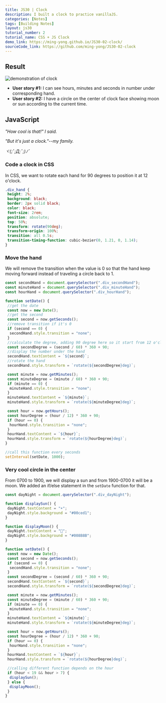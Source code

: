 ```yaml
---
title: JS30 | Clock
description: I built a clock to practice vanillaJS.
categories: [Notes] 
tags: [Building Notes]
layout: js30
tutorial_number: 2
tutorial_name: CSS + JS Clock
demo_link: https://ming-yong.github.io/JS30-02-clock/
sourceCode_link: https://github.com/ming-yong/JS30-02-clock
---
```


## Result

![demonstration of clock]({{site.baseurl}}/assets/images/clock.gif)

- **User story #1:** I can see hours, minutes and seconds in number under corresponding hand.
- **User story #2:** I have a circle on the center of clock face showing moon or sun according to the current time.

## JavaScript

_"How cool is that!" I said._

_"But it's just a clock."--my family._

_ヾ(;ﾟ;Д;ﾟ;)ﾉﾞ_

### Code a clock in CSS

In CSS, we want to rotate each hand for 90 degrees to position it at 12 o'clock.

```css
.div_hand {
 height: 2%;
 background: black;
 border: 2px solid black;
 color: black;
 font-size: 2rem;
 position: absolute;
 top: 50%;
 transform: rotate(90deg);
 transform-origin: 100%;
 transition: all 0.5s;
 transition-timing-function: cubic-bezier(0, 1.21, 0, 1.14);
}
```

### Move the hand

We will remove the transition when the value is 0 so that the hand keep moving forward instead of traveling a circle back to 1.

```js
const secondHand = document.querySelector(".div_secondHand");
const minuteHand = document.querySelector(".div_minuteHand");
const hourHand = document.querySelector(".div_hourHand");

function setDate() {
 //get the date
 const now = new Date();
 //get the second
 const second = now.getSeconds();
 //remove transition if it's 0
 if (second == 0) {
  secondHand.style.transition = "none";
 }
 //calculate the degree, adding 90 degree here so it start from 12 o'clock
 const secondDegree = (second / 60) * 360 + 90;
 //display the number under the hand
 secondHand.textContent = `${second}`;
 //rotate the hand
 secondHand.style.transform = `rotate(${secondDegree}deg)`;

 const minute = now.getMinutes();
 const minuteDegree = (minute / 60) * 360 + 90;
 if (minute == 0) {
  minuteHand.style.transition = "none";
 }
 minuteHand.textContent = `${minute}`;
 minuteHand.style.transform = `rotate(${minuteDegree}deg)`;

 const hour = now.getHours();
 const hourDegree = (hour / 12) * 360 + 90;
 if (hour == 0) {
  hourHand.style.transition = "none";
 }
 hourHand.textContent = `${hour}`;
 hourHand.style.transform = `rotate(${hourDegree}deg)`;
}

//call this function every seconds
setInterval(setDate, 1000);
```

### Very cool circle in the center

From 0700 to 1900, we will display a sun and from 1900-0700 it will be a moon. We added an if/else statement in the `setDate` function for that.

```js
const dayNight = document.querySelector(".div_dayNight");

function displaySun() {
 dayNight.textContent = "☀️";
 dayNight.style.background = "#00ced1";
}

function displayMoon() {
 dayNight.textContent = "🌙";
 dayNight.style.background = "#008B8B";
}

function setDate() {
 const now = new Date();
 const second = now.getSeconds();
 if (second == 0) {
  secondHand.style.transition = "none";
 }
 const secondDegree = (second / 60) * 360 + 90;
 secondHand.textContent = `${second}`;
 secondHand.style.transform = `rotate(${secondDegree}deg)`;

 const minute = now.getMinutes();
 const minuteDegree = (minute / 60) * 360 + 90;
 if (minute == 0) {
  minuteHand.style.transition = "none";
 }
 minuteHand.textContent = `${minute}`;
 minuteHand.style.transform = `rotate(${minuteDegree}deg)`;

 const hour = now.getHours();
 const hourDegree = (hour / 12) * 360 + 90;
 if (hour == 0) {
  hourHand.style.transition = "none";
 }
 hourHand.textContent = `${hour}`;
 hourHand.style.transform = `rotate(${hourDegree}deg)`;

 //calling different function depends on the hour
 if (hour < 19 && hour > 7) {
  displaySun();
 } else {
  displayMoon();
 }
}
```
